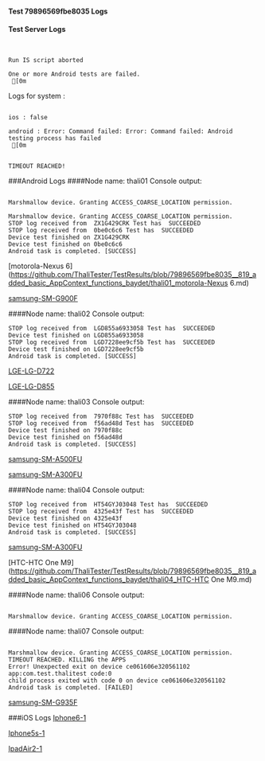 #### Test 79896569fbe8035 Logs

#### Test Server Logs
```

 
Run IS script aborted
 
One or more Android tests are failed.
 [0m

```


Logs for system : 
```

ios : false

android : Error: Command failed: Error: Command failed: Android testing process has failed
 [0m


TIMEOUT REACHED!
```
###Android Logs
####Node name: thali01
Console output:
```

Marshmallow device. Granting ACCESS_COARSE_LOCATION permission.

Marshmallow device. Granting ACCESS_COARSE_LOCATION permission.
STOP log received from  ZX1G429CRK Test has  SUCCEEDED
STOP log received from  0be0c6c6 Test has  SUCCEEDED
Device test finished on ZX1G429CRK 
Device test finished on 0be0c6c6 
Android task is completed. [SUCCESS]
```
[motorola-Nexus 6](https://github.com/ThaliTester/TestResults/blob/79896569fbe8035__819_added_basic_AppContext_functions_baydet/thali01_motorola-Nexus 6.md)

[samsung-SM-G900F](https://github.com/ThaliTester/TestResults/blob/79896569fbe8035__819_added_basic_AppContext_functions_baydet/thali01_samsung-SM-G900F.md)

####Node name: thali02
Console output:
```
STOP log received from  LGD855a6933058 Test has  SUCCEEDED
Device test finished on LGD855a6933058 
STOP log received from  LGD7228ee9cf5b Test has  SUCCEEDED
Device test finished on LGD7228ee9cf5b 
Android task is completed. [SUCCESS]
```
[LGE-LG-D722](https://github.com/ThaliTester/TestResults/blob/79896569fbe8035__819_added_basic_AppContext_functions_baydet/thali02_LGE-LG-D722.md)

[LGE-LG-D855](https://github.com/ThaliTester/TestResults/blob/79896569fbe8035__819_added_basic_AppContext_functions_baydet/thali02_LGE-LG-D855.md)

####Node name: thali03
Console output:
```
STOP log received from  7970f88c Test has  SUCCEEDED
STOP log received from  f56ad48d Test has  SUCCEEDED
Device test finished on 7970f88c 
Device test finished on f56ad48d 
Android task is completed. [SUCCESS]
```
[samsung-SM-A500FU](https://github.com/ThaliTester/TestResults/blob/79896569fbe8035__819_added_basic_AppContext_functions_baydet/thali03_samsung-SM-A500FU.md)

[samsung-SM-A300FU](https://github.com/ThaliTester/TestResults/blob/79896569fbe8035__819_added_basic_AppContext_functions_baydet/thali03_samsung-SM-A300FU.md)

####Node name: thali04
Console output:
```
STOP log received from  HT54GYJ03048 Test has  SUCCEEDED
STOP log received from  4325e43f Test has  SUCCEEDED
Device test finished on 4325e43f 
Device test finished on HT54GYJ03048 
Android task is completed. [SUCCESS]
```
[samsung-SM-A300FU](https://github.com/ThaliTester/TestResults/blob/79896569fbe8035__819_added_basic_AppContext_functions_baydet/thali04_samsung-SM-A300FU.md)

[HTC-HTC One M9](https://github.com/ThaliTester/TestResults/blob/79896569fbe8035__819_added_basic_AppContext_functions_baydet/thali04_HTC-HTC One M9.md)

####Node name: thali06
Console output:
```

Marshmallow device. Granting ACCESS_COARSE_LOCATION permission.
```
####Node name: thali07
Console output:
```

Marshmallow device. Granting ACCESS_COARSE_LOCATION permission.
TIMEOUT REACHED. KILLING the APPS
Error! Unexpected exit on device ce061606e320561102 app:com.test.thalitest code:0 
child process exited with code 0 on device ce061606e320561102 
Android task is completed. [FAILED]
```
[samsung-SM-G935F](https://github.com/ThaliTester/TestResults/blob/79896569fbe8035__819_added_basic_AppContext_functions_baydet/thali07_samsung-SM-G935F.md)




###iOS Logs
[Iphone6-1](https://github.com/ThaliTester/TestResults/blob/79896569fbe8035__819_added_basic_AppContext_functions_baydet/iOS_Iphone6-1.md)

[Iphone5s-1](https://github.com/ThaliTester/TestResults/blob/79896569fbe8035__819_added_basic_AppContext_functions_baydet/iOS_Iphone5s-1.md)

[IpadAir2-1](https://github.com/ThaliTester/TestResults/blob/79896569fbe8035__819_added_basic_AppContext_functions_baydet/iOS_IpadAir2-1.md)



